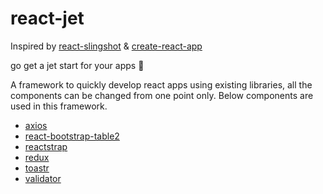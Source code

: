 # react-jet

Inspired by [react-slingshot](https://github.com/coryhouse/react-slingshot) & [create-react-app](https://github.com/facebook/create-react-app)

go get a jet start for your apps :rocket:

A framework to quickly develop react apps using existing libraries, all the components can be changed from one point only. Below components are used in this framework.

- [axios](https://github.com/axios/axios)
- [react-bootstrap-table2](https://github.com/react-bootstrap-table/react-bootstrap-table2)
- [reactstrap](https://github.com/reactstrap/reactstrap)
- [redux](https://github.com/reduxjs/redux)
- [toastr](https://github.com/CodeSeven/toastr)
- [validator](https://github.com/chriso/validator.js)
